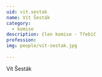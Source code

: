 ```yaml
---
uid: vit.sestak
name: Vít Šesták
category:
  - komise
description: člen komise - Třebíč
profession: 
img: people/vit-sestak.jpg
  
---
```


Vít Šesták
